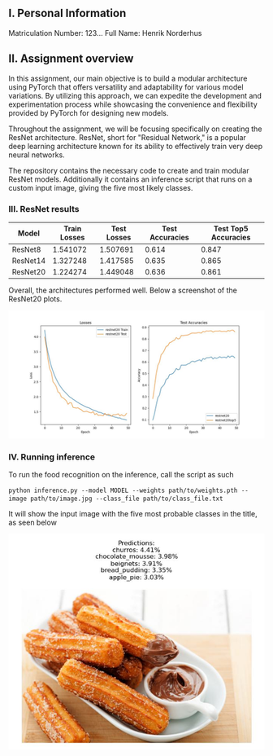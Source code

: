 ## I. Personal Information

Matriculation Number: 123...
Full Name: Henrik Norderhus

## II. Assignment overview

In this assignment, our main objective is to build a modular architecture using PyTorch that offers versatility and adaptability for various model variations. By utilizing this approach, we can expedite the development and experimentation process while showcasing the convenience and flexibility provided by PyTorch for designing new models.

Throughout the assignment, we will be focusing specifically on creating the ResNet architecture. ResNet, short for "Residual Network," is a popular deep learning architecture known for its ability to effectively train very deep neural networks.

The repository contains the necessary code to create and train modular ResNet models. Additionally it contains an inference script that runs on a custom input image, giving the five most likely classes. 

### III. ResNet results

| Model    | Train Losses | Test Losses | Test Accuracies | Test Top5 Accuracies |
|----------|--------------|-------------|-----------------|----------------------|
| ResNet8  | 1.541072     | 1.507691    | 0.614           | 0.847                |
| ResNet14 | 1.327248     | 1.417585    | 0.635           | 0.865                |
| ResNet20 | 1.224274     | 1.449048    | 0.636           | 0.861                |

Overall, the architectures performed well. Below a screenshot of the ResNet20 plots.

<img src="data/resnet20.jpg" alt="ResNet20">

### IV. Running inference

To run the food recognition on the inference, call the script as such

```
python inference.py --model MODEL --weights path/to/weights.pth --image path/to/image.jpg --class_file path/to/class_file.txt
```

It will show the input image with the five most probable classes in the title, as seen below 

<img src="data/inference.jpg" alt="inference">
